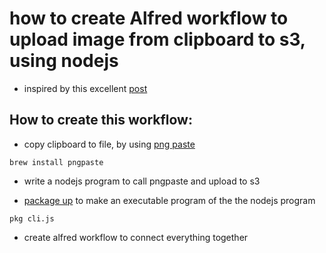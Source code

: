 # how to create Alfred workflow to upload image from clipboard to s3, using nodejs

* inspired by this excellent [post](https://tonyxu.io/zh/posts/2018/create-alfred-workflow-for-uploading-screenshot-to-s3/)


## How to create this workflow:

* copy clipboard to file, by using [png paste](https://github.com/jcsalterego/pngpaste)

```
brew install pngpaste
```
* write a nodejs program to call pngpaste and upload to s3

* [package up](https://www.npmjs.com/package/pkg) to make an executable program of the the nodejs program

```
pkg cli.js
```

* create alfred workflow to connect everything together
